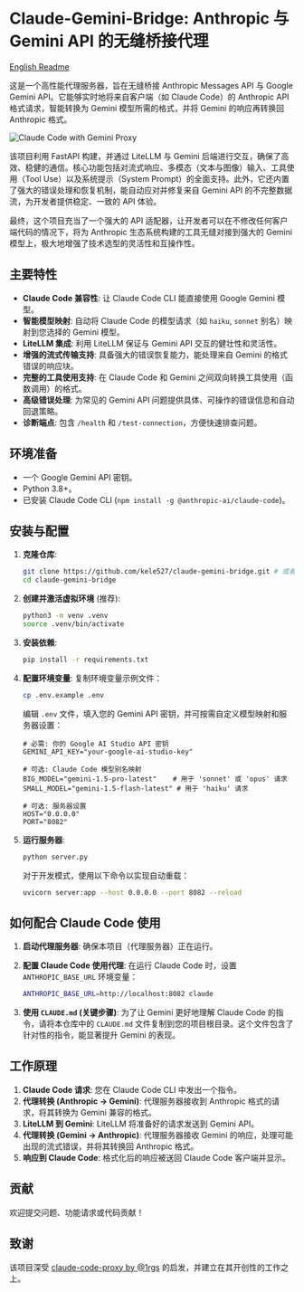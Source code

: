 # Claude-Gemini-Bridge: Anthropic 与 Gemini API 的无缝桥接代理

[English Readme](./README.en.md)

这是一个高性能代理服务器，旨在无缝桥接 Anthropic Messages API 与 Google Gemini API。它能够实时地将来自客户端（如 Claude Code）的 Anthropic API 格式请求，智能转换为 Gemini 模型所需的格式，并将 Gemini 的响应再转换回 Anthropic 格式。

![Claude Code with Gemini Proxy](image.png)

该项目利用 FastAPI 构建，并通过 LiteLLM 与 Gemini 后端进行交互，确保了高效、稳健的通信。核心功能包括对流式响应、多模态（文本与图像）输入、工具使用（Tool Use）以及系统提示（System Prompt）的全面支持。此外，它还内置了强大的错误处理和恢复机制，能自动应对并修复来自 Gemini API 的不完整数据流，为开发者提供稳定、一致的 API 体验。

最终，这个项目充当了一个强大的 API 适配器，让开发者可以在不修改任何客户端代码的情况下，将为 Anthropic 生态系统构建的工具无缝对接到强大的 Gemini 模型上，极大地增强了技术选型的灵活性和互操作性。

## 主要特性

- **Claude Code 兼容性**: 让 Claude Code CLI 能直接使用 Google Gemini 模型。
- **智能模型映射**: 自动将 Claude Code 的模型请求（如 `haiku`, `sonnet` 别名）映射到您选择的 Gemini 模型。
- **LiteLLM 集成**: 利用 LiteLLM 保证与 Gemini API 交互的健壮性和灵活性。
- **增强的流式传输支持**: 具备强大的错误恢复能力，能处理来自 Gemini 的格式错误的响应块。
- **完整的工具使用支持**: 在 Claude Code 和 Gemini 之间双向转换工具使用（函数调用）的格式。
- **高级错误处理**: 为常见的 Gemini API 问题提供具体、可操作的错误信息和自动回退策略。
- **诊断端点**: 包含 `/health` 和 `/test-connection`，方便快速排查问题。

## 环境准备

- 一个 Google Gemini API 密钥。
- Python 3.8+。
- 已安装 Claude Code CLI (`npm install -g @anthropic-ai/claude-code`)。

## 安装与配置

1.  **克隆仓库**:
    ```bash
    git clone https://github.com/kele527/claude-gemini-bridge.git # 或者你的 fork
    cd claude-gemini-bridge
    ```

2.  **创建并激活虚拟环境** (推荐):
    ```bash
    python3 -m venv .venv
    source .venv/bin/activate
    ```

3.  **安装依赖**:
    ```bash
    pip install -r requirements.txt
    ```

4.  **配置环境变量**:
    复制环境变量示例文件：
    ```bash
    cp .env.example .env
    ```
    编辑 `.env` 文件，填入您的 Gemini API 密钥，并可按需自定义模型映射和服务器设置：
    ```dotenv
    # 必需: 你的 Google AI Studio API 密钥
    GEMINI_API_KEY="your-google-ai-studio-key"

    # 可选: Claude Code 模型别名映射
    BIG_MODEL="gemini-1.5-pro-latest"    # 用于 'sonnet' 或 'opus' 请求
    SMALL_MODEL="gemini-1.5-flash-latest" # 用于 'haiku' 请求

    # 可选: 服务器设置
    HOST="0.0.0.0"
    PORT="8082"
    ```

5.  **运行服务器**:
    ```bash
    python server.py
    ```
    对于开发模式，使用以下命令以实现自动重载：
    ```bash
    uvicorn server:app --host 0.0.0.0 --port 8082 --reload
    ```

## 如何配合 Claude Code 使用

1.  **启动代理服务器**: 确保本项目（代理服务器）正在运行。

2.  **配置 Claude Code 使用代理**:
    在运行 Claude Code 时，设置 `ANTHROPIC_BASE_URL` 环境变量：
    ```bash
    ANTHROPIC_BASE_URL=http://localhost:8082 claude
    ```

3.  **使用 `CLAUDE.md` (关键步骤)**:
    为了让 Gemini 更好地理解 Claude Code 的指令，请将本仓库中的 `CLAUDE.md` 文件复制到您的项目根目录。这个文件包含了针对性的指令，能显著提升 Gemini 的表现。

## 工作原理

1.  **Claude Code 请求**: 您在 Claude Code CLI 中发出一个指令。
2.  **代理转换 (Anthropic -> Gemini)**: 代理服务器接收到 Anthropic 格式的请求，将其转换为 Gemini 兼容的格式。
3.  **LiteLLM 到 Gemini**: LiteLLM 将准备好的请求发送到 Gemini API。
4.  **代理转换 (Gemini -> Anthropic)**: 代理服务器接收 Gemini 的响应，处理可能出现的流式错误，并将其转换回 Anthropic 格式。
5.  **响应到 Claude Code**: 格式化后的响应被送回 Claude Code 客户端并显示。

## 贡献

欢迎提交问题、功能请求或代码贡献！

## 致谢

该项目深受 [claude-code-proxy by @1rgs](https://github.com/1rgs/claude-code-proxy) 的启发，并建立在其开创性的工作之上。
